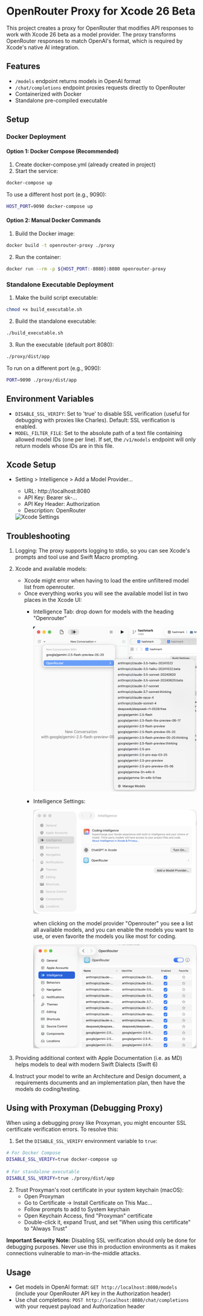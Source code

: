 # OpenRouter Proxy for Xcode 26 Beta

This project creates a proxy for OpenRouter that modifies API responses to work with Xcode 26 beta as a model provider. The proxy transforms OpenRouter responses to match OpenAI's format, which is required by Xcode's native AI integration.

## Features
- `/models` endpoint returns models in OpenAI format
- `/chat/completions` endpoint proxies requests directly to OpenRouter
- Containerized with Docker
- Standalone pre-compiled executable

## Setup

### Docker Deployment
#### Option 1: Docker Compose (Recommended)
1. Create docker-compose.yml (already created in project)
2. Start the service:
```bash
docker-compose up
```

To use a different host port (e.g., 9090):
```bash
HOST_PORT=9090 docker-compose up
```

#### Option 2: Manual Docker Commands
1. Build the Docker image:
```bash
docker build -t openrouter-proxy ./proxy
```

2. Run the container:
```bash
docker run --rm -p ${HOST_PORT:-8080}:8080 openrouter-proxy
```

### Standalone Executable Deployment
1. Make the build script executable:
```bash
chmod +x build_executable.sh
```

2. Build the standalone executable:
```bash
./build_executable.sh
```

3. Run the executable (default port 8080):
```bash
./proxy/dist/app
```

To run on a different port (e.g., 9090):
```bash
PORT=9090 ./proxy/dist/app
```

## Environment Variables

- `DISABLE_SSL_VERIFY`: Set to 'true' to disable SSL verification (useful for debugging with proxies like Charles). Default: SSL verification is enabled.
- `MODEL_FILTER_FILE`: Set to the absolute path of a text file containing allowed model IDs (one per line). If set, the `/v1/models` endpoint will only return models whose IDs are in this file.

## Xcode Setup

- Setting > Intelligence > Add a Model Provider...
    - URL: http://localhost:8080
    - API Key: Bearer sk-...
    - API Key Header: Authorization
    - Description: OpenRouter

    <img src="images/xcode-settings.png" alt="Xcode Settings">

## Troubleshooting

1. Logging: The proxy supports logging to stdio, so you can see Xcode's prompts and tool use and Swift Macro prompting. 
2. Xcode and available models:
   - Xcode might error when having to load the entire unfiltered model list from openrouter.
   - Once everything works you will see the available model list in two places in the Xcode UI:
     - Intelligence Tab: drop down for models with the heading "Openrouter"

       <img src="images/Xcode-Models.png" alt="Xcode Models"> 

     - Intelligence Settings:

       <img src="images/XcodeSettings.png" alt="Xcode Settings"> 

       when clicking on the model provider "Openrouter" you see a list all available models, and you can enable the models you want to use, or even favorite the models you like most for coding.

       <img src="images/OpenRouterSettings.png" alt="OpenRouter Settings"> 

3. Providing additional context with Apple Documentation (i.e. as MD) helps models to deal with modern Swift Dialects (Swift 6)
4. Instruct your model to write an Architecture and Design document, a requirements documents and an implementation plan, then have the models do coding/testing.

## Using with Proxyman (Debugging Proxy)

When using a debugging proxy like Proxyman, you might encounter SSL certificate verification errors. To resolve this:

1. Set the `DISABLE_SSL_VERIFY` environment variable to `true`:
```bash
# For Docker Compose
DISABLE_SSL_VERIFY=true docker-compose up

# For standalone executable
DISABLE_SSL_VERIFY=true ./proxy/dist/app
```

2. Trust Proxyman's root certificate in your system keychain (macOS):
   - Open Proxyman
   - Go to Certificate → Install Certificate on This Mac...
   - Follow prompts to add to System keychain
   - Open Keychain Access, find "Proxyman" certificate
   - Double-click it, expand Trust, and set "When using this certificate" to "Always Trust"

**Important Security Note:** Disabling SSL verification should only be done for debugging purposes. Never use this in production environments as it makes connections vulnerable to man-in-the-middle attacks.

## Usage
- Get models in OpenAI format: `GET http://localhost:8080/models` (include your OpenRouter API key in the Authorization header)
- Use chat completions: `POST http://localhost:8080/chat/completions` with your request payload and Authorization header
